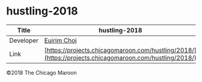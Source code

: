 # hustling-2018

| Title | hustling-2018 |
|-|-|
| Developer    | [Euirim Choi](https://www.euirim.org) |
| Link | [https://projects.chicagomaroon.com/hustling/2018/](https://projects.chicagomaroon.com/hustling/2018/) |


©2018 The Chicago Maroon